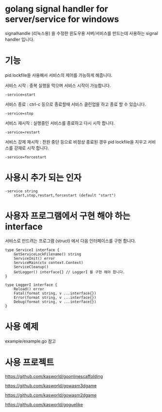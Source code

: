 # golang signal handler for server/service for windows   

signalhandle (리눅스용) 을 수정한 
윈도우용 서버/서비스를 만드는데 사용하는 signal handler 입니다. 

# 기능 

pid lockfile을 사용해서 서비스의 제어를 가능하게 해줍니다. 

서비스 시작 : 중복 실행을 막으며 서비스 시작이 가능합니다. 

    -service=start 

서비스 종료 : ctrl-c 등으로 종료할때 서비스 클린업을 하고 종료 할 수 있습니다. 

    -service=stop


서비스 재시작 : 실행중인 서비스를 종료하고 다시 시작 합니다. 

    -service=restart 

서비스 강제 재시작 : 전원 중단 등으로 비정상 종료된 경우 pid lockfile을 지우고 서비스를 강재로 시작 합니다. 

    -service=forcestart


# 사용시 추가 되는 인자 

    -service string
    	start,stop,restart,forcestart (default "start")

# 사용자 프로그램에서 구현 해야 하는 interface

서비스로 만드려는 프로그램 (struct) 에서 다음 인터페이스를 구현 합니다. 

    type ServiceI interface {
        GetServiceLockFilename() string
        ServiceInit() error
        ServiceMain(ctx context.Context)
        ServiceCleanup()
        GetLogger() interface{} // LoggerI 를 구현 해야 합니다. 
    }

    type LoggerI interface {
        Reload() error
        Fatal(format string, v ...interface{})
        Error(format string, v ...interface{})
        Debug(format string, v ...interface{})
    }

# 사용 예제 

example/example.go 참고 

# 사용 프로젝트 

https://github.com/kasworld/goonlinescaffolding

https://github.com/kasworld/gowasm3dgame

https://github.com/kasworld/gowasm2dgame

https://github.com/kasworld/goguelike

